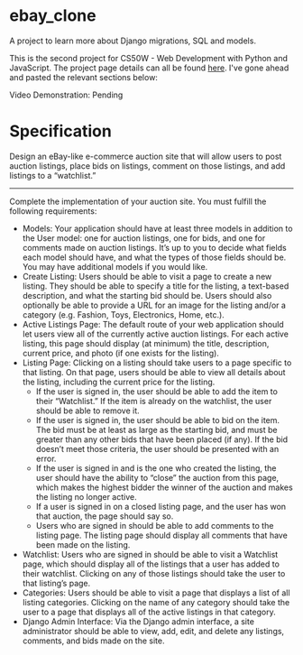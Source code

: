 # ebay_clone

A project to learn more about Django migrations, SQL and models.  

This is the second project for CS50W - Web Development with Python and JavaScript. The project page details can all be found [here](https://cs50.harvard.edu/web/2020/projects/2/commerce/#:~:text=Adding%20the%20@login_required%20decorator%20on%20top%20of%20any%20view%20will%20ensure%20that%20only%20a%20user%20who%20is%20logged%20in%20can%20access%20that%20view.). I've gone ahead and pasted the relevant sections below:

Video Demonstration: Pending

# Specification

Design an eBay-like e-commerce auction site that will allow users to post auction listings, place bids on listings, comment on those listings, and add listings to a “watchlist.”

---

Complete the implementation of your auction site. You must fulfill the following requirements:

- Models: Your application should have at least three models in addition to the User model: one for auction listings, one for bids, and one for comments made on auction listings. It’s up to you to decide what fields each model should have, and what the types of those fields should be. You may have additional models if you would like.
- Create Listing: Users should be able to visit a page to create a new listing. They should be able to specify a title for the listing, a text-based description, and what the starting bid should be. Users should also optionally be able to provide a URL for an image for the listing and/or a category (e.g. Fashion, Toys, Electronics, Home, etc.).
- Active Listings Page: The default route of your web application should let users view all of the currently active auction listings. For each active listing, this page should display (at minimum) the title, description, current price, and photo (if one exists for the listing).
- Listing Page: Clicking on a listing should take users to a page specific to that listing. On that page, users should be able to view all details about the listing, including the current price for the listing.
    - If the user is signed in, the user should be able to add the item to their “Watchlist.” If the item is already on the watchlist, the user should be able to remove it.
    - If the user is signed in, the user should be able to bid on the item. The bid must be at least as large as the starting bid, and must be greater than any other bids that have been placed (if any). If the bid doesn’t meet those criteria, the user should be presented with an error.
    - If the user is signed in and is the one who created the listing, the user should have the ability to “close” the auction from this page, which makes the highest bidder the winner of the auction and makes the listing no longer active.
    - If a user is signed in on a closed listing page, and the user has won that auction, the page should say so.
    - Users who are signed in should be able to add comments to the listing page. The listing page should display all comments that have been made on the listing.
- Watchlist: Users who are signed in should be able to visit a Watchlist page, which should display all of the listings that a user has added to their watchlist. Clicking on any of those listings should take the user to that listing’s page.
- Categories: Users should be able to visit a page that displays a list of all listing categories. Clicking on the name of any category should take the user to a page that displays all of the active listings in that category.
- Django Admin Interface: Via the Django admin interface, a site administrator should be able to view, add, edit, and delete any listings, comments, and bids made on the site.
